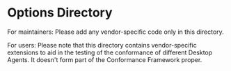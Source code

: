 # Options Directory

For maintainers: Please add any vendor-specific code only in this directory.  

For users:  Please note that this directory contains vendor-specific extensions to aid in the testing of the conformance of different Desktop Agents.  It doesn't form part of the Conformance Framework proper.
